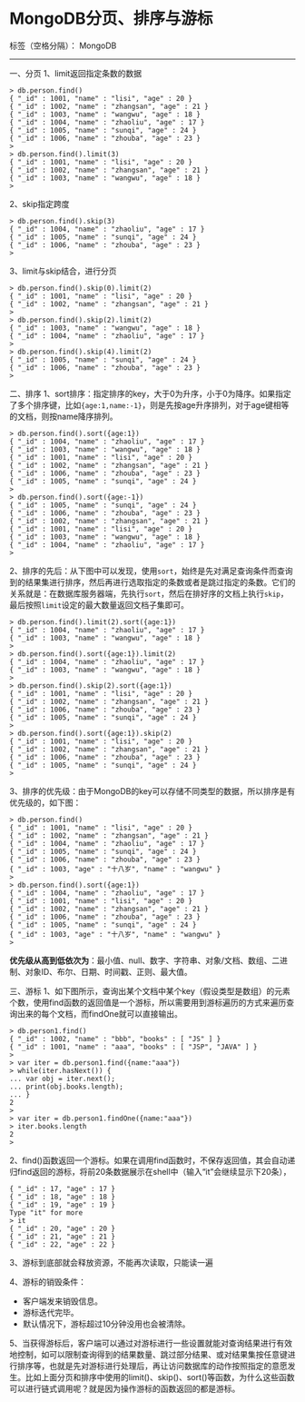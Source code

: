 ﻿# MongoDB分页、排序与游标

标签（空格分隔）： MongoDB

---

一、分页
1、limit返回指定条数的数据
```
> db.person.find()
{ "_id" : 1001, "name" : "lisi", "age" : 20 }
{ "_id" : 1002, "name" : "zhangsan", "age" : 21 }
{ "_id" : 1003, "name" : "wangwu", "age" : 18 }
{ "_id" : 1004, "name" : "zhaoliu", "age" : 17 }
{ "_id" : 1005, "name" : "sunqi", "age" : 24 }
{ "_id" : 1006, "name" : "zhouba", "age" : 23 }
>
> db.person.find().limit(3)
{ "_id" : 1001, "name" : "lisi", "age" : 20 }
{ "_id" : 1002, "name" : "zhangsan", "age" : 21 }
{ "_id" : 1003, "name" : "wangwu", "age" : 18 }
>
```
2、skip指定跨度
```
> db.person.find().skip(3)
{ "_id" : 1004, "name" : "zhaoliu", "age" : 17 }
{ "_id" : 1005, "name" : "sunqi", "age" : 24 }
{ "_id" : 1006, "name" : "zhouba", "age" : 23 }
>
```
3、limit与skip结合，进行分页
```
> db.person.find().skip(0).limit(2)
{ "_id" : 1001, "name" : "lisi", "age" : 20 }
{ "_id" : 1002, "name" : "zhangsan", "age" : 21 }
>
> db.person.find().skip(2).limit(2)
{ "_id" : 1003, "name" : "wangwu", "age" : 18 }
{ "_id" : 1004, "name" : "zhaoliu", "age" : 17 }
>
> db.person.find().skip(4).limit(2)
{ "_id" : 1005, "name" : "sunqi", "age" : 24 }
{ "_id" : 1006, "name" : "zhouba", "age" : 23 }
>
```
二、排序
1、sort排序：指定排序的key，大于0为升序，小于0为降序。如果指定了多个排序键，比如`{age:1,name:-1}`，则是先按age升序排列，对于age键相等的文档，则按name降序排列。
```
> db.person.find().sort({age:1})
{ "_id" : 1004, "name" : "zhaoliu", "age" : 17 }
{ "_id" : 1003, "name" : "wangwu", "age" : 18 }
{ "_id" : 1001, "name" : "lisi", "age" : 20 }
{ "_id" : 1002, "name" : "zhangsan", "age" : 21 }
{ "_id" : 1006, "name" : "zhouba", "age" : 23 }
{ "_id" : 1005, "name" : "sunqi", "age" : 24 }
>
> db.person.find().sort({age:-1})
{ "_id" : 1005, "name" : "sunqi", "age" : 24 }
{ "_id" : 1006, "name" : "zhouba", "age" : 23 }
{ "_id" : 1002, "name" : "zhangsan", "age" : 21 }
{ "_id" : 1001, "name" : "lisi", "age" : 20 }
{ "_id" : 1003, "name" : "wangwu", "age" : 18 }
{ "_id" : 1004, "name" : "zhaoliu", "age" : 17 }
>
```
2、排序的先后：从下图中可以发现，使用`sort`，始终是先对满足查询条件而查询到的结果集进行排序，然后再进行选取指定的条数或者是跳过指定的条数。它们的关系就是：在数据库服务器端，先执行`sort`，然后在排好序的文档上执行`skip`，最后按照`limit`设定的最大数量返回文档子集即可。
```
> db.person.find().limit(2).sort({age:1})
{ "_id" : 1004, "name" : "zhaoliu", "age" : 17 }
{ "_id" : 1003, "name" : "wangwu", "age" : 18 }
>
> db.person.find().sort({age:1}).limit(2)
{ "_id" : 1004, "name" : "zhaoliu", "age" : 17 }
{ "_id" : 1003, "name" : "wangwu", "age" : 18 }
>
> db.person.find().skip(2).sort({age:1})
{ "_id" : 1001, "name" : "lisi", "age" : 20 }
{ "_id" : 1002, "name" : "zhangsan", "age" : 21 }
{ "_id" : 1006, "name" : "zhouba", "age" : 23 }
{ "_id" : 1005, "name" : "sunqi", "age" : 24 }
>
> db.person.find().sort({age:1}).skip(2)
{ "_id" : 1001, "name" : "lisi", "age" : 20 }
{ "_id" : 1002, "name" : "zhangsan", "age" : 21 }
{ "_id" : 1006, "name" : "zhouba", "age" : 23 }
{ "_id" : 1005, "name" : "sunqi", "age" : 24 }
>
```
3、排序的优先级：由于MongoDB的key可以存储不同类型的数据，所以排序是有优先级的，如下图：
```
> db.person.find()
{ "_id" : 1001, "name" : "lisi", "age" : 20 }
{ "_id" : 1002, "name" : "zhangsan", "age" : 21 }
{ "_id" : 1004, "name" : "zhaoliu", "age" : 17 }
{ "_id" : 1005, "name" : "sunqi", "age" : 24 }
{ "_id" : 1006, "name" : "zhouba", "age" : 23 }
{ "_id" : 1003, "age" : "十八岁", "name" : "wangwu" }
>
> db.person.find().sort({age:1})
{ "_id" : 1004, "name" : "zhaoliu", "age" : 17 }
{ "_id" : 1001, "name" : "lisi", "age" : 20 }
{ "_id" : 1002, "name" : "zhangsan", "age" : 21 }
{ "_id" : 1006, "name" : "zhouba", "age" : 23 }
{ "_id" : 1005, "name" : "sunqi", "age" : 24 }
{ "_id" : 1003, "age" : "十八岁", "name" : "wangwu" }
>
```
**优先级从高到低依次为**：最小值、null、数字、字符串、对象/文档、数组、二进制、对象ID、布尔、日期、时间戳、正则、最大值。

三、游标
1、如下图所示，查询出某个文档中某个key（假设类型是数组）的元素个数，使用find函数的返回值是一个游标，所以需要用到游标遍历的方式来遍历查询出来的每个文档，而findOne就可以直接输出。
```
> db.person1.find()
{ "_id" : 1002, "name" : "bbb", "books" : [ "JS" ] }
{ "_id" : 1001, "name" : "aaa", "books" : [ "JSP", "JAVA" ] }
>
> var iter = db.person1.find({name:"aaa"})
> while(iter.hasNext()) {
... var obj = iter.next();
... print(obj.books.length);
... }
2
>
> var iter = db.person1.findOne({name:"aaa"})
> iter.books.length
2
>
```
2、find()函数返回一个游标。如果在调用find函数时，不保存返回值，其会自动递归find返回的游标，将前20条数据展示在shell中（输入“it”会继续显示下20条），
```
{ "_id" : 17, "age" : 17 }
{ "_id" : 18, "age" : 18 }
{ "_id" : 19, "age" : 19 }
Type "it" for more
> it
{ "_id" : 20, "age" : 20 }
{ "_id" : 21, "age" : 21 }
{ "_id" : 22, "age" : 22 }
```
3、游标到底部就会释放资源，不能再次读取，只能读一遍

4、游标的销毁条件：

 - 客户端发来销毁信息。
 - 游标迭代完毕。
 - 默认情况下，游标超过10分钟没用也会被清除。

5、当获得游标后，客户端可以通过对游标进行一些设置就能对查询结果进行有效地控制，如可以限制查询得到的结果数量、跳过部分结果、或对结果集按任意键进行排序等，也就是先对游标进行处理后，再让访问数据库的动作按照指定的意愿发生。比如上面分页和排序中使用的limit()、skip()、sort()等函数，为什么这些函数可以进行链式调用呢？就是因为操作游标的函数返回的都是游标。